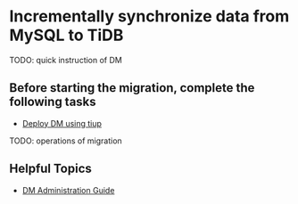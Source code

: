 # Incrementally synchronize data from MySQL to TiDB

TODO: quick instruction of DM

## Before starting the migration, complete the following tasks

- [Deploy DM using tiup](/data-migration/todo.md)

TODO: operations of migration

## Helpful Topics 

- [DM Administration Guide](/data-migration/todo.md)